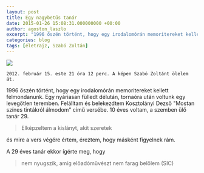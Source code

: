```yaml
---
layout: post
title: Egy nagybetűs tanár
date: 2015-01-26 15:08:31.000000000 +00:00
author: agoston_laszlo
excerpt: "1996 őszén történt, hogy egy irodalomórán memoritereket kellett felmondanunk. Felálltam és belekezdtem Kosztolányi Dezső 'Mostan színes tintákról álmodom' című versébe. 10 éves voltam, a szemben ülő tanár 29. Elképzeltem a 'kislányt, akit szeretek' és mire a vers végére értem, éreztem, hogy másként figyelnek rám."
categories: blog
tags: [életrajz, Szabó Zoltán]
---
```


![](http://www.moltopera.hu/tar/SzaboZoltan3.jpg)

    2012. február 15. este 21 óra 12 perc. A képen Szabó Zoltánt ölelem át.

1996 őszén történt, hogy egy irodalomórán memoritereket kellett felmondanunk. Egy nyáriasan fülledt délután, tornaóra után voltunk egy levegőtlen teremben. Felálltam és belekezdtem Kosztolányi Dezső "Mostan színes tintákról álmodom" című versébe. 10 éves voltam, a szemben ülő tanár 29.

> Elképzeltem a kislányt, akit szeretek

és mire a vers végére értem, éreztem, hogy másként figyelnek rám.

A 29 éves tanár ekkor ígérte meg, hogy

> nem nyugszik, amíg előadóművészt nem farag belőlem (SIC)
